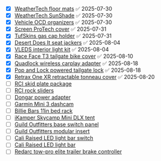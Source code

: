 - [x] [WeatherTech floor mats](https://www.weathertech.com/floorliner-digitalfit-toyota-tacoma.html?year=2023&wt_660-370_toyotatacomacab=660-5829_DoubleCab&wt_660-431_tacomatransmissiontype=660-7865_Automatic&wt_color=Black&wt_settype=1stand2ndRow&ymmSearch=true) ✅ 2025-07-30
- [x] [WeatherTech SunShade](https://www.weathertech.com/sunshade-toyota-tacoma.html?year=2023&wt_660-370_toyotatacomacab=660-5829_DoubleCab&ymmSearch=true) ✅ 2025-07-30
- [x] [Vehicle OCD organizers](https://baselayerlabs.com/car-organizers/car-organizer-set-2016-2023-toyota-tacoma/) ✅ 2025-07-30
- [x] [Screen ProTech cover](https://screenprotech.com/products/toyota-tacoma-screen-protech-kit?variant=35927574904985) ✅ 2025-07-31
- [x] [TufSkins gas cap holder](https://www.tufskinz.com/products/gas-cap-holder-toyota-tacoma?variant=32949192294496) ✅ 2025-07-31
- [x] [Desert Does It seat jackers](https://desertdoesit.com/products/2005-2023-toyota-tacoma-seat-jackers) ✅ 2025-08-04
- [x] [VLEDS interior light kit](https://tacomabeast.com/products/2016-2023-toyota-tacoma-full-interior-led-kit?_pos=2&_fid=6c7f9ca9f&_ss=c) ✅ 2025-08-04
- [x] [Race Face T3 tailgate bike cover](https://www.raceface.com/products/t3-tailgate-pad?variant=40720989028434) ✅ 2025-08-10
- [x] [Quadlock wireless carplay adapter](https://www.quadlockcase.com/products/wireless-carplay-android-auto-adaptor) ✅ 2025-08-18
- [x] [Pop and Lock powered tailgate lock](https://www.tacomalifestyle.com/products/pop-lock-powered-tailgate-lock) ✅ 2025-08-18
- [x] [Retrax One XR retractable tonneau cover](https://realtruck.com/p/retraxone-xr-tonneau-cover/v/toyota/tacoma/2023/) ✅ 2025-08-20
- [ ] [RCI skid plate package](https://rcimetalworks.com/product/05-23-tacoma-full-skid-package-deal-copy/)
- [ ] [RCI rock sliders](https://rcimetalworks.com/product/2016-tacoma-rock-sliders/)
- [ ] [Dongar power adapter](https://dongar.tech/products/12pin-tacoma?sca_ref=1117365.8btKsBodin)
- [ ] [Garmin Mini 3 dashcam](https://www.garmin.com/en-US/p/1223369/)
- [ ] [Billie Bars 11in bed rack](https://billiebars.com/products/billiebars-tacoma-retrax-and-pace-edwards-t-slot-rack?variant=40436448985133)
- [ ] [iKamper Skycamp Mini DLX tent](https://ikamper.com/products/skycamp-dlx-mini) 
- [ ] [Guild Outfitters base switch panel](https://guildoutfitters.com/products/no-cut-base-switch-panel-for-3-short-switches)
- [ ] [Guild Outfitters modular insert](http://guildoutfitters.com/products/go-6?pr_prod_strat=pinned&pr_rec_id=c749d3f24&pr_rec_pid=7005503651994&pr_ref_pid=7066352353434&pr_seq=uniform)
- [ ] [Cali Raised LED light bar switch](https://caliraisedled.com/products/small-toyota-oem-style-light-bar-switch)
- [ ] [Cali Raised LED light bar](https://caliraisedled.com/products/second-32-light-bar-with-relocation-mounts-for-2016-2023-tacoma-stealth-bumper)
- [ ] [Redarc tow-pro elite trailer brake controller](https://www.redarcelectronics.com/us/tow-pro-elite-electric-brake-controller)